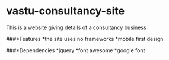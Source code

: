 # vastu-consultancy-site
This is a website giving details of a consultancy business

###*Features
  *the site uses no frameworks
  *mobile first design
  
###*Dependencies
  *jquery
  *font awesome
  *google font
  
